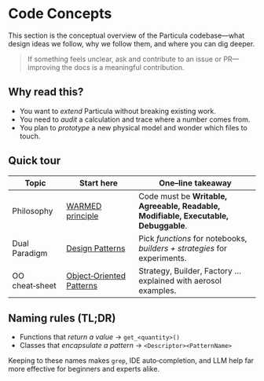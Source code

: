 # Code Concepts

This section is the conceptual overview of the Particula codebase—what design ideas we follow, why we follow them, and where you can dig deeper.

> If something feels unclear, ask and contribute to an issue or PR—improving the docs is a meaningful contribution.

## Why read this?

- You want to _extend_ Particula without breaking existing work.  
- You need to _audit_ a calculation and trace where a number comes from.  
- You plan to _prototype_ a new physical model and wonder which files to touch.  

## Quick tour

| Topic | Start here | One–line takeaway |
|-------|------------|-------------------|
| Philosophy | [WARMED principle](Details/WARMED_principle.md) | Code must be **Writable, Agreeable, Readable, Modifiable, Executable, Debuggable**. |
| Dual Paradigm | [Design Patterns](Details/Design_Patterns.md) | Pick _functions_ for notebooks, _builders + strategies_ for experiments. |
| OO cheat‑sheet | [Object‑Oriented Patterns](Details/Object_Oriented_Patterns.md) | Strategy, Builder, Factory … explained with aerosol examples. |

## Naming rules (TL;DR)

- Functions that _return a value_ → `get_<quantity>()`  
- Classes that _encapsulate a pattern_ → `<Descriptor><PatternName>`  

Keeping to these names makes `grep`, IDE auto‑completion, and LLM help far more
effective for beginners and experts alike.


